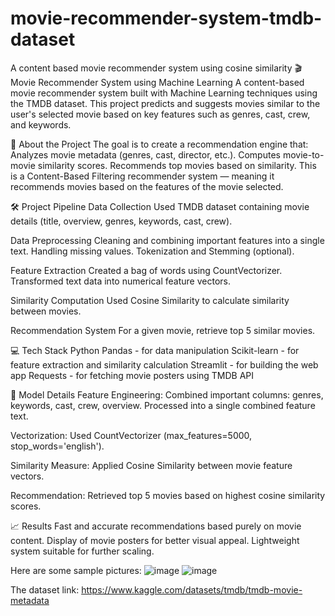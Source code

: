 # movie-recommender-system-tmdb-dataset
A content based movie recommender system using cosine similarity
🎬 Movie Recommender System using Machine Learning
A content-based movie recommender system built with Machine Learning techniques using the TMDB dataset.
This project predicts and suggests movies similar to the user's selected movie based on key features such as genres, cast, crew, and keywords.


📖 About the Project
The goal is to create a recommendation engine that:
Analyzes movie metadata (genres, cast, director, etc.).
Computes movie-to-movie similarity scores.
Recommends top movies based on similarity.
This is a Content-Based Filtering recommender system — meaning it recommends movies based on the features of the movie selected.


🛠 Project Pipeline
Data Collection
Used TMDB dataset containing movie details (title, overview, genres, keywords, cast, crew).

Data Preprocessing
Cleaning and combining important features into a single text.
Handling missing values.
Tokenization and Stemming (optional).

Feature Extraction
Created a bag of words using CountVectorizer.
Transformed text data into numerical feature vectors.

Similarity Computation
Used Cosine Similarity to calculate similarity between movies.

Recommendation System
For a given movie, retrieve top 5 similar movies.


💻 Tech Stack
Python
Pandas - for data manipulation
Scikit-learn - for feature extraction and similarity calculation
Streamlit - for building the web app
Requests - for fetching movie posters using TMDB API


🧠 Model Details
Feature Engineering:
Combined important columns: genres, keywords, cast, crew, overview.
Processed into a single combined feature text.

Vectorization:
Used CountVectorizer (max_features=5000, stop_words='english').

Similarity Measure:
Applied Cosine Similarity between movie feature vectors.

Recommendation:
Retrieved top 5 movies based on highest cosine similarity scores.


📈 Results
Fast and accurate recommendations based purely on movie content.
Display of movie posters for better visual appeal.
Lightweight system suitable for further scaling.

Here are some sample pictures:
![image](https://github.com/user-attachments/assets/e6fc3c00-d3d7-4a51-bab9-9c7c5a2707e1)
![image](https://github.com/user-attachments/assets/9e297990-487b-4928-a6e2-491d463bba73)


The dataset link: https://www.kaggle.com/datasets/tmdb/tmdb-movie-metadata
